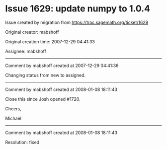 # Issue 1629: update numpy to 1.0.4

Issue created by migration from https://trac.sagemath.org/ticket/1629

Original creator: mabshoff

Original creation time: 2007-12-29 04:41:33

Assignee: mabshoff




---

Comment by mabshoff created at 2007-12-29 04:41:36

Changing status from new to assigned.


---

Comment by mabshoff created at 2008-01-08 18:11:43

Close this since Josh opened #1720.

Cheers,

Michael


---

Comment by mabshoff created at 2008-01-08 18:11:43

Resolution: fixed
